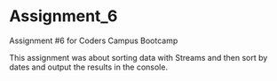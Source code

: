 # Assignment_6

Assignment #6 for Coders Campus Bootcamp

This assignment was about sorting data with Streams and then sort by dates and output the results in the console.
